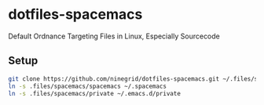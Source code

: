 dotfiles-spacemacs
==================

Default Ordnance Targeting Files in Linux, Especially Sourcecode

Setup
------------

```sh
git clone https://github.com/ninegrid/dotfiles-spacemacs.git ~/.files/spacemacs/
ln -s .files/spacemacs/spacemacs ~/.spacemacs
ln -s .files/spacemacs/private ~/.emacs.d/private
```

